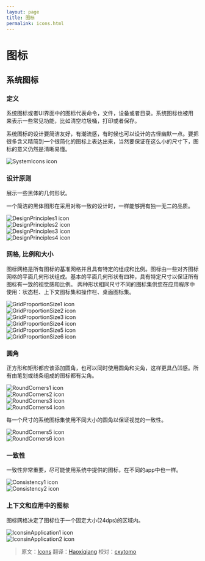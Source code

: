 ```yaml
---
layout: page
title: 图标
permalink: icons.html
---
```


# 图标

## 系统图标

### 定义

系统图标或者UI界面中的图标代表命令，文件，设备或者目录。系统图标也被用来表示一些常见功能，比如清空垃圾桶，打印或者保存。

系统图标的设计要简洁友好，有潮流感，有时候也可以设计的古怪幽默一点。要把很多含义精简到一个很简化的图标上表达出来，当然要保证在这么小的尺寸下，图标的意义仍然是清晰易懂。  

![SystemIcons icon](images/Style-SystemIcon-icon_set_large_mdpi.png)    

### 设计原则 

展示一些黑体的几何形状。 
  
一个简洁的黑体图形在采用对称一致的设计时，一样能够拥有独一无二的品质。  

![DesignPrinciples1 icon](images/Style-SystemIcons-design_principlesa_large_mdpi.png)  
![DesignPrinciples2 icon](images/Style-SystemIcons-design_principlesb_large_mdpi.png)  
![DesignPrinciples3 icon](images/Style-SystemIcons-design_principlesc_large_mdpi.png)  
![DesignPrinciples4 icon](images/Style-SystemIcons-design_principlesd_large_mdpi.png)  

### 网格, 比例和大小

图标网格是所有图标的基准网格并且具有特定的组成和比例。图标由一些对齐图标网格的平面几何形状组成。基本的平面几何形状有四种，具有特定尺寸以保证所有图标有一致的视觉感和比例。
两种形状相同尺寸不同的图标集供您在应用程序中使用：状态栏、上下文图标集和操作栏、桌面图标集。   

![GridProportionSize1 icon](images/Style-SystemIcons-grid_proportion_sizesa_large_mdpi.png)   
![GridProportionSize2 icon](images/Style-SystemIcons-grid_proportion_sizesb_large_mdpi.png)  
![GridProportionSize3 icon](images/Style-SystemIcons-grid_proportion_sizesc_large_mdpi.png)   
![GridProportionSize4 icon](images/Style-SystemIcons-grid_proportion_sizesd_large_mdpi.png)   
![GridProportionSize5 icon](images/Style-SystemIcons-grid_proportion_sizese_large_mdpi.png)   
![GridProportionSize6 icon](images/Style-SystemIcons-grid_proportion_sizesf_large_mdpi.png)   

### 圆角

正方形和矩形都应该添加圆角，也可以同时使用圆角和尖角，这样更具凸凹感。所有由笔划或线条组成的图标都有尖角。  

![RoundCorners1 icon](images/Style-SystemIcons-round_cornersa_large_mdpi.png)  
![RoundCorners2 icon](images/Style-SystemIcons-round_cornersb_large_mdpi.png)   
![RoundCorners3 icon](images/style-systemicons-stroke-terminala_large_mdpi.png)   
![RoundCorners4 icon](images/style-systemicons-stroke-terminalb_large_mdpi.png)  

每一个尺寸的系统图标集使用不同大小的圆角以保证视觉的一致性。  

![RoundCorners5 icon](images/style-systemicons-stroke-weighta_large_mdpi.png)  
![RoundCorners6 icon](images/style-systemicons-stroke-weightb_large_mdpi.png)   

### 一致性

一致性非常重要，尽可能使用系统中提供的图标，在不同的app中也一样。

![Consistency1 icon](images/style-systemicons-do_large_mdpi.png)   
![Consistency2 icon](images/style-systemicons-dont_large_mdpi.png)   

### 上下文和应用中的图标

图标网格决定了图标位于一个固定大小(24dps)的区域内。

![IconsinApplication1 icon](images/Style-SystemIcons-icons_incontexta_large_mdpi.png)   
![IconsinApplication2 icon](images/Style-SystemIcons-icons_incontextb_large_mdpi.png)   

> 原文：[Icons](http://www.google.com/design/spec/style/icons.html) 翻译：[Haoxiqiang](https://github.com/haoxiqiang) 校对：[cxytomo](https://github.com/cxytomo)
